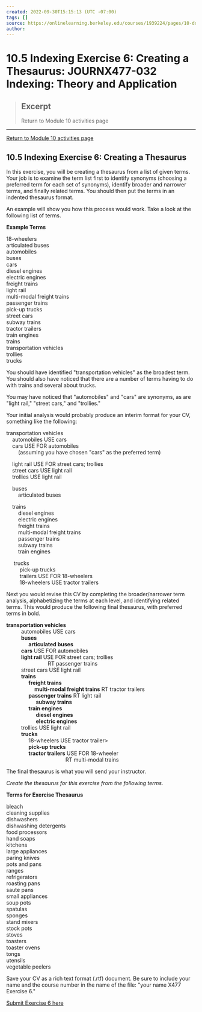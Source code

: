 ```yaml
---
created: 2022-09-30T15:15:13 (UTC -07:00)
tags: []
source: https://onlinelearning.berkeley.edu/courses/1939224/pages/10-dot-5-indexing-exercise-6-creating-a-thesaurus
author: 
---
```


# 10.5 Indexing Exercise 6: Creating a Thesaurus: JOURNX477-032 Indexing: Theory and Application

> ## Excerpt
> Return to Module 10 activities page

---
[Return to Module 10 activities page](https://onlinelearning.berkeley.edu/courses/1939224/pages/module-10 "Module 10")

## 10.5 Indexing Exercise 6: Creating a Thesaurus

In this exercise, you will be creating a thesaurus from a list of given terms. Your job is to examine the term list first to identify synonyms (choosing a preferred term for each set of synonyms), identify broader and narrower terms, and finally related terms. You should then put the terms in an indented thesaurus format.

An example will show you how this process would work. Take a look at the following list of terms.

**Example Terms**

18-wheelers  
articulated buses  
automobiles  
buses  
cars  
diesel engines  
electric engines  
freight trains  
light rail  
multi-modal freight trains  
passenger trains  
pick-up trucks  
street cars  
subway trains  
tractor trailers  
train engines  
trains  
transportation vehicles  
trollies  
trucks

You should have identified "transportation vehicles" as the broadest term. You should also have noticed that there are a number of terms having to do with trains and several about trucks.

You may have noticed that "automobiles" and "cars" are synonyms, as are "light rail," "street cars," and "trollies."

Your initial analysis would probably produce an interim format for your CV, something like the following:

transportation vehicles  
    automobiles USE cars  
    cars USE FOR automobiles  
        (assuming you have chosen "cars" as the preferred term)

    light rail USE FOR street cars; trollies  
    street cars USE light rail  
    trollies USE light rail

    buses  
        articulated buses

    trains  
        diesel engines  
        electric engines  
        freight trains  
        multi-modal freight trains  
        passenger trains  
        subway trains  
        train engines

     trucks  
         pick-up trucks  
         trailers USE FOR 18-wheelers  
         18-wheelers USE tractor trailers

Next you would revise this CV by completing the broader/narrower term analysis, alphabetizing the terms at each level, and identifying related terms. This would produce the following final thesaurus, with preferred terms in bold.

**transportation vehicles**  
          automobiles USE cars  
          **buses**  
               **articulated buses**  
          **cars** USE FOR automobiles  
          **light rail** USE FOR street cars; trollies  
                            RT passenger trains  
          street cars USE light rail  
          **trains**  
               **freight trains**  
                   **multi-modal freight trains** RT tractor trailers  
               **passenger trains** RT light rail  
                    **subway trains**  
               **train engines**  
                    **diesel engines**  
                    **electric engines**  
          trollies USE light rail  
          **trucks**  
               18-wheelers USE tractor trailer>  
               **pick-up trucks**  
               **tractor trailers** USE FOR 18-wheeler  
                                        RT multi-modal trains

The final thesaurus is what you will send your instructor.

_Create the thesaurus for this exercise from the following terms._

**Terms for Exercise Thesaurus**

bleach  
cleaning supplies  
dishwashers  
dishwashing detergents  
food processors  
hand soaps  
kitchens  
large appliances  
paring knives  
pots and pans  
ranges  
refrigerators  
roasting pans  
saute pans  
small appliances  
soup pots  
spatulas  
sponges  
stand mixers  
stock pots  
stoves  
toasters  
toaster ovens  
tongs  
utensils  
vegetable peelers

Save your CV as a rich text format (.rtf) document. Be sure to include your name and the course number in the name of the file: "your name X477 Exercise 6."

[Submit Exercise 6 here](https://onlinelearning.berkeley.edu/courses/1939224/assignments/26460026 "Indexing Exercise 6")
